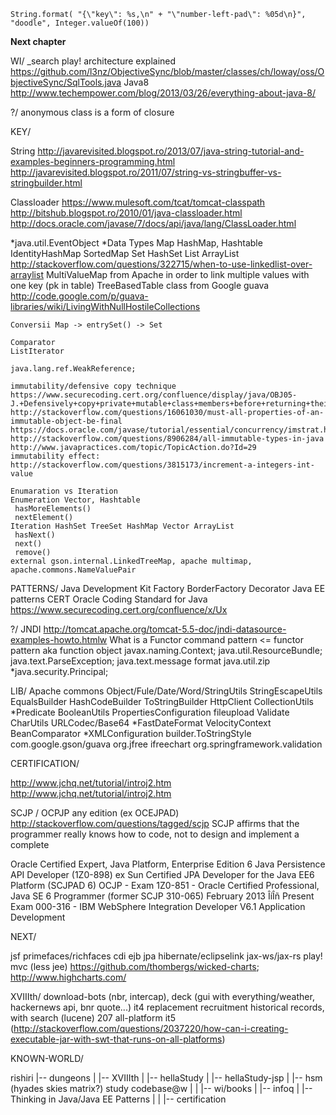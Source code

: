 `String.format(
						"{\"key\": %s,\n"
						+ "\"number-left-pad\": %05d\n}",  "doodle", Integer.valueOf(100))`

**Next chapter**

WI/
 _search play! architecture explained
 https://github.com/l3nz/ObjectiveSync/blob/master/classes/ch/loway/oss/ObjectiveSync/SqlTools.java
 Java8 http://www.techempower.com/blog/2013/03/26/everything-about-java-8/
 
?/
 anonymous class is a form of closure

KEY/


 String 
   http://javarevisited.blogspot.ro/2013/07/java-string-tutorial-and-examples-beginners-programming.html 
   http://javarevisited.blogspot.ro/2011/07/string-vs-stringbuffer-vs-stringbuilder.html

 Classloader
   https://www.mulesoft.com/tcat/tomcat-classpath
   http://bitshub.blogspot.ro/2010/01/java-classloader.html
   http://docs.oracle.com/javase/7/docs/api/java/lang/ClassLoader.html

 *java.util.EventObject
 *Data Types
    Map  HashMap, Hashtable IdentityHashMap SortedMap
    Set  HashSet
    List ArrayList
    http://stackoverflow.com/questions/322715/when-to-use-linkedlist-over-arraylist
    MultiValueMap from Apache in order to link multiple values with one key (pk in table)
    TreeBasedTable class from Google guava 
    http://code.google.com/p/guava-libraries/wiki/LivingWithNullHostileCollections

 
    Conversii Map -> entrySet() -> Set

    Comparator
    ListIterator

    java.lang.ref.WeakReference;
    
    immutability/defensive copy technique 
    https://www.securecoding.cert.org/confluence/display/java/OBJ05-J.+Defensively+copy+private+mutable+class+members+before+returning+their+references 
    http://stackoverflow.com/questions/16061030/must-all-properties-of-an-immutable-object-be-final
    https://docs.oracle.com/javase/tutorial/essential/concurrency/imstrat.html
    http://stackoverflow.com/questions/8906284/all-immutable-types-in-java
    http://www.javapractices.com/topic/TopicAction.do?Id=29
    immutability effect: http://stackoverflow.com/questions/3815173/increment-a-integers-int-value

    Enumaration vs Iteration 
    Enumeration Vector, Hashtable
     hasMoreElements()
     nextElement()
    Iteration HashSet TreeSet HashMap Vector ArrayList
     hasNext()
     next()
     remove()
    external gson.internal.LinkedTreeMap, apache multimap, apache.commons.NameValuePair


PATTERNS/
 Java Development Kit Factory BorderFactory Decorator 
 Java EE patterns
 CERT Oracle Coding Standard for Java  https://www.securecoding.cert.org/confluence/x/Ux

?/
  JNDI http://tomcat.apache.org/tomcat-5.5-doc/jndi-datasource-examples-howto.htmlw
  What is a Functor
   command pattern <= functor pattern aka function object
  javax.naming.Context;
  java.util.ResourceBundle;
  java.text.ParseException;
  java.text.message format
  java.util.zip
 *java.security.Principal;


LIB/
 Apache commons 
    Object/Fule/Date/Word/StringUtils StringEscapeUtils EqualsBuilder HashCodeBuilder ToStringBuilder HttpClient CollectionUtils *Predicate BooleanUtils PropertiesConfiguration fileupload Validate CharUtils URLCodec/Base64 *FastDateFormat VelocityContext BeanComparator *XMLConfiguration builder.ToStringStyle
  com.google.gson/guava
  org.jfree ifreechart
  org.springframework.validation

CERTIFICATION/

 http://www.jchq.net/tutorial/introj2.htm
 http://www.jchq.net/tutorial/introj2.htm

 SCJP / OCPJP any edition (ex OCEJPAD) http://stackoverflow.com/questions/tagged/scjp
 SCJP affirms that the programmer really knows how to code, not to design and implement a complete 
  
 Oracle Certified Expert, Java Platform, Enterprise Edition 6 Java Persistence API Developer (1Z0-898) ex Sun Certified JPA Developer for the Java EE6 Platform (SCJPAD 6)
 OCJP - Exam 1Z0-851 - Oracle Certified Professional, Java SE 6 Programmer (former SCJP 310-065)
 February 2013 ÎíÎñ Present
 Exam 000-316 - IBM WebSphere Integration Developer V6.1 Application Development
 


NEXT/
 
  jsf primefaces/richfaces
  cdi
  ejb
  jpa hibernate/eclipselink
  jax-ws/jax-rs
  play! mvc (less jee)
  https://github.com/thombergs/wicked-charts; http://www.highcharts.com/


XVIIIth/
  download-bots (nbr, intercap), deck (gui with everything/weather, hackernews api, bnr quote...)
  it4 replacement
  recruitment historical records, with search (lucene)
  207
  all-platform it5 (http://stackoverflow.com/questions/2037220/how-can-i-creating-executable-jar-with-swt-that-runs-on-all-platforms)


KNOWN-WORLD/

  rishiri
     |-- dungeons
     |      |-- XVIIIth 
     |      |-- hellaStudy
     |	    |-- hellaStudy-jsp
     |	    |-- hsm (hyades skies matrix?) study codebase@w
     |
     |
     |-- wi/books
     |     |-- infoq
     |     |-- Thinking in Java/Java EE Patterns
     |
     |
     |-- certification
          
          





